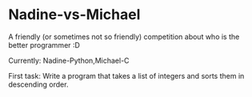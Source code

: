 # Nadine-vs-Michael
A friendly (or sometimes not so friendly) competition about who is the better programmer :D 

Currently: Nadine-Python,Michael-C

First task: Write a program that takes a list of integers and sorts them in descending order.
